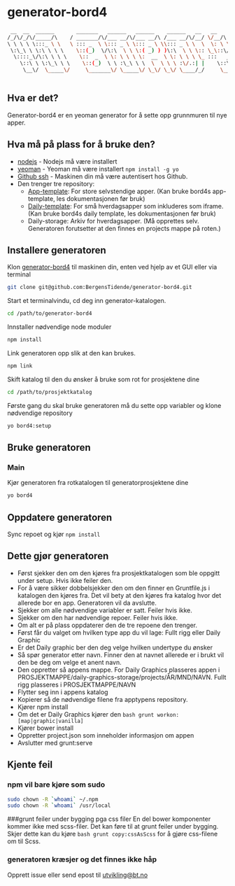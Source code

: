 # generator-bord4
```bash
 __  __  ______       _______   ______   ______    ______   __   __       
/_/\/_/\/_____/\    / _______/\/___ __/\/___ __/\ /___ __/\/__/ \/__/\     
\ \ \ \ \:::_ \ \   \ ::: _  \ \::: _ \ \::: _ \ \\::: _ \ \  \  \: \ \__  
 \:\_\ \ \:\ \ \ \    \::(_)  \/\:\  \ \ \:( _) ) )\:\  \ \ \:: \_\::\/_/\ 
  \::::_\/\:\ \ \ \    \::  _  \ \: \ \ \ \:  __  \ \: \ \ \ \_ :::   __\/ 
    \::\ \ \:\_\ \ \    \::(_)  \ \ :\_\ \ \  \  \ \ \ :\/.:| |    \::\ \  
     \__\/  \_____\/     \_______\/ \_____\/ \_\/ \_\/ \____/_/     \__\/  
                                                                           
```
## Hva er det?
Generator-bord4 er en yeoman generator for å sette opp grunnmuren til nye apper.

## Hva må på plass for å bruke den?
* [nodejs] - Nodejs må være installert
* [yeoman] - Yeoman må være installert ```npm install -g yo ```
* [Github ssh] - Maskinen din må være autentisert hos Github.
* Den trenger tre repository:
    - [App-template]: For store selvstendige apper. (Kan bruke bord4s app-template, les dokumentasjonen før bruk)
    - [Daily-template]: For små hverdagsapper som inkluderes som iframe. (Kan bruke bord4s daily template, les dokumentasjonen før bruk)
    - Daily-storage: Arkiv for hverdagsapper. (Må opprettes selv. Generatoren forutsetter at den finnes en projects mappe på roten.)

## Installere generatoren
Klon [generator-bord4] til maskinen din, enten ved hjelp av et GUI eller via terminal
```bash
git clone git@github.com:BergensTidende/generator-bord4.git
```

Start et terminalvindu, cd deg inn generator-katalogen.
```bash
cd /path/to/generator-bord4
```

Innstaller nødvendige node moduler
```bash
npm install
```

Link generatoren opp slik at den kan brukes.
```bash
npm link
```

Skift katalog til den du ønsker å bruke som rot for prosjektene dine
```bash
cd /path/to/prosjektkatalog
```

Første gang du skal bruke generatoren må du sette opp variabler og klone nødvendige repository
```bash
yo bord4:setup
```
## Bruke generatoren
### Main

Kjør generatoren fra rotkatalogen til generatorprosjektene dine
```bash
yo bord4
```

## Oppdatere generatoren
Sync repoet og kjør ```npm install ```

## Dette gjør generatoren

* Først sjekker den om den kjøres fra prosjektkatalogen som ble oppgitt under setup. Hvis ikke feiler den.
* For å være sikker dobbelsjekker den om den finner en Gruntfile.js i katalogen den kjøres fra. Det vil bety at den kjøres fra katalog hvor det allerede bor en app. Generatoren vil da avslutte.
* Sjekker om alle nødvendige variabler er satt. Feiler hvis ikke.
* Sjekker om den har nødvendige repoer. Feiler hvis ikke.
* Om alt er på plass oppdaterer den de tre repoene den trenger.
* Først får du valget om hvilken type app du vil lage: Fullt rigg eller Daily Graphic
* Er det Daily graphic ber den deg velge hvilken undertype du ønsker
* Så spør generator etter navn. Finner den at navnet allerede er i brukt vil den be deg om velge et anent navn.
* Den oppretter så appens mappe. For Daily Graphics plasseres appen i PROSJEKTMAPPE/daily-graphics-storage/projects/ÅR/MND/NAVN. Fullt rigg plasseres i PROSJEKTMAPPE/NAVN
* Flytter seg inn i appens katalog
* Kopierer så de nødvendige filene fra apptypens repository.
* Kjører npm install
* Om det er Daily Graphics kjører den ```bash grunt workon:[map|graphic|vanilla]```
* Kjører bower install
* Oppretter project.json som inneholder informasjon om appen
* Avslutter med grunt:serve

## Kjente feil
### npm vil bare kjøre som sudo
```bash
sudo chown -R `whoami` ~/.npm
sudo chown -R `whoami` /usr/local
```

###grunt feiler under bygging pga css filer
En del bower komponenter kommer ikke med scss-filer. Det kan føre til at grunt feiler under bygging. Skjer dette kan du kjøre ```bash grunt copy:cssAsScss``` for å gjøre css-filene om til Scss.

### generatoren kræsjer og det finnes ikke håp
Opprett issue eller send epost til utvikling@bt.no

[nodejs]: http://nodejs.org
[yeoman]: http://yeoman.io
[App-template]: https://github.com/BergensTidende/bord4-app-template
[Daily-template]: https://github.com/BergensTidende/bord4-daily-template
[Github ssh]: https://help.github.com/articles/generating-ssh-keys
[generator-bord4]: https://github.com/BergensTidende/generator-bord4/
